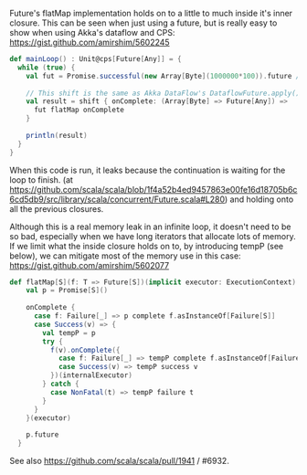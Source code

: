 Future's flatMap implementation holds on to a little to much inside it's inner closure. This can be seen when just using a future, but is really easy to show when using Akka's dataflow and CPS:
https://gist.github.com/amirshim/5602245
```scala
def mainLoop() : Unit@cps[Future[Any]] = {
  while (true) {
    val fut = Promise.successful(new Array[Byte](1000000*100)).future // 100MB
    
    // This shift is the same as Akka DataFlow's DataflowFuture.apply()
    val result = shift { onComplete: (Array[Byte] => Future[Any]) =>
      fut flatMap onComplete
    }
    
    println(result)
  }
} 
```

When this code is run, it leaks because the continuation is waiting for the loop to finish. (at https://github.com/scala/scala/blob/1f4a52b4ed9457863e00fe16d18705b6c6cd5db9/src/library/scala/concurrent/Future.scala#L280) and holding onto all the previous closures.

Although this is a real memory leak in an infinite loop, it doesn't need to be so bad, especially when we have long iterators that allocate lots of memory.
If we limit what the inside closure holds on to, by introducing tempP (see below), we can mitigate most of the memory use in this case:
https://gist.github.com/amirshim/5602077
```scala
def flatMap[S](f: T => Future[S])(implicit executor: ExecutionContext): Future[S] = {
    val p = Promise[S]()
 
    onComplete {
      case f: Failure[_] => p complete f.asInstanceOf[Failure[S]]
      case Success(v) => {
        val tempP = p
        try {
          f(v).onComplete({
            case f: Failure[_] => tempP complete f.asInstanceOf[Failure[S]]
            case Success(v) => tempP success v
          })(internalExecutor)
        } catch {
          case NonFatal(t) => tempP failure t
        }
      }
    }(executor)
 
    p.future
  }
```
See also https://github.com/scala/scala/pull/1941 / #6932.
